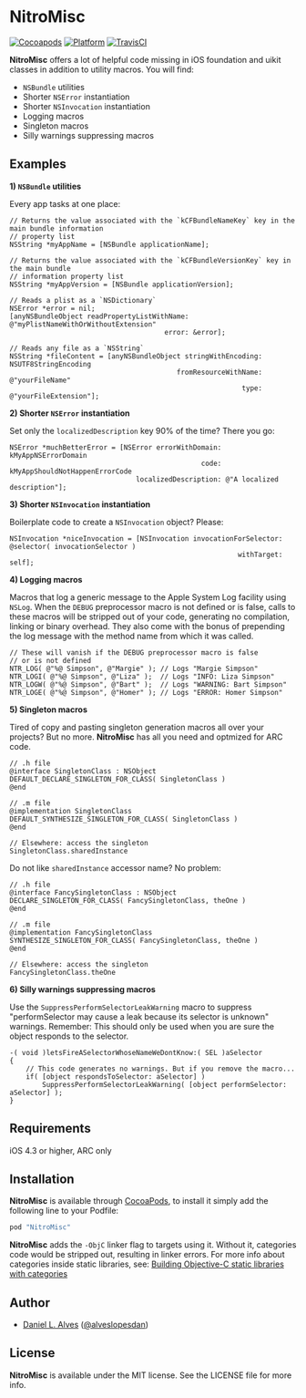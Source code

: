 NitroMisc
=========
[![Cocoapods](https://cocoapod-badges.herokuapp.com/v/NitroMisc/badge.png)](http://cocoapods.org/?q=NitroMisc)
[![Platform](http://cocoapod-badges.herokuapp.com/p/NitroMisc/badge.png)](http://cocoadocs.org/docsets/NitroMisc)
[![TravisCI](https://travis-ci.org/danielalves/NitroMisc.svg?branch=master)](https://travis-ci.org/danielalves/NitroMisc)

**NitroMisc** offers a lot of helpful code missing in iOS foundation and uikit classes in addition to utility macros. You will find:
- `NSBundle` utilities
- Shorter `NSError` instantiation
- Shorter `NSInvocation` instantiation
- Logging macros
- Singleton macros
- Silly warnings suppressing macros

Examples
--------

**1) `NSBundle` utilities**

Every app tasks at one place:

```objc
// Returns the value associated with the `kCFBundleNameKey` key in the main bundle information 
// property list
NSString *myAppName = [NSBundle applicationName];

// Returns the value associated with the `kCFBundleVersionKey` key in the main bundle 
// information property list
NSString *myAppVersion = [NSBundle applicationVersion];

// Reads a plist as a `NSDictionary`
NSError *error = nil;
[anyNSBundleObject readPropertyListWithName: @"myPlistNameWithOrWithoutExtension"
                                      error: &error];

// Reads any file as a `NSString`
NSString *fileContent = [anyNSBundleObject stringWithEncoding: NSUTF8StringEncoding
                                         fromResourceWithName: @"yourFileName"
                                                         type: @"yourFileExtension"];
```

**2) Shorter `NSError` instantiation**

Set only the `localizedDescription` key 90% of the time? There you go:

```objc
NSError *muchBetterError = [NSError errorWithDomain: kMyAppNSErrorDomain
                                               code: kMyAppShouldNotHappenErrorCode
                               localizedDescription: @"A localized description"];
```

**3) Shorter `NSInvocation` instantiation**

Boilerplate code to create a `NSInvocation` object? Please:

```objc
NSInvocation *niceInvocation = [NSInvocation invocationForSelector: @selector( invocationSelector )
                                                        withTarget: self];
```

**4) Logging macros**

Macros that log a generic message to the Apple System Log facility using `NSLog`.
When the `DEBUG` preprocessor macro is not defined or is false, calls to these macros will be stripped out of your code, generating no compilation, linking or binary overhead. They also come with the bonus of prepending the log message with the method name from which it was called.

```objc
// These will vanish if the DEBUG preprocessor macro is false
// or is not defined
NTR_LOG( @"%@ Simpson", @"Margie" ); // Logs "Margie Simpson"
NTR_LOGI( @"%@ Simpson", @"Liza" );  // Logs "INFO: Liza Simpson"
NTR_LOGW( @"%@ Simpson", @"Bart" );  // Logs "WARNING: Bart Simpson"
NTR_LOGE( @"%@ Simpson", @"Homer" ); // Logs "ERROR: Homer Simpson"
```

**5) Singleton macros**

Tired of copy and pasting singleton generation macros all over your projects? But no more. **NitroMisc** has all you need and optmized for ARC code.

```objc
// .h file
@interface SingletonClass : NSObject
DEFAULT_DECLARE_SINGLETON_FOR_CLASS( SingletonClass )
@end

// .m file
@implementation SingletonClass
DEFAULT_SYNTHESIZE_SINGLETON_FOR_CLASS( SingletonClass )
@end

// Elsewhere: access the singleton
SingletonClass.sharedInstance
```

Do not like `sharedInstance` accessor name? No problem:

```objc
// .h file
@interface FancySingletonClass : NSObject
DECLARE_SINGLETON_FOR_CLASS( FancySingletonClass, theOne )
@end

// .m file
@implementation FancySingletonClass
SYNTHESIZE_SINGLETON_FOR_CLASS( FancySingletonClass, theOne )
@end

// Elsewhere: access the singleton
FancySingletonClass.theOne
```

**6) Silly warnings suppressing macros**

Use the `SuppressPerformSelectorLeakWarning` macro to suppress "performSelector may cause a leak because its selector is unknown" warnings. Remember: This should only be used when you are sure the object responds to the selector.

```objc
-( void )letsFireASelectorWhoseNameWeDontKnow:( SEL )aSelector
{
    // This code generates no warnings. But if you remove the macro...
    if( [object respondsToSelector: aSelector] )
        SuppressPerformSelectorLeakWarning( [object performSelector: aSelector] );
}
```

Requirements
------------

iOS 4.3 or higher, ARC only

Installation
------------

**NitroMisc** is available through [CocoaPods](http://cocoapods.org), to install it simply add the following line to your Podfile:

```ruby
pod "NitroMisc"
```

**NitroMisc** adds the `-ObjC` linker flag to targets using it. Without it, categories code would be stripped out, resulting in linker errors. For more info about categories inside static libraries, see: [Building Objective-C static libraries with categories](https://developer.apple.com/library/mac/qa/qa1490/_index.html)

Author
------

- [Daniel L. Alves](http://github.com/danielalves) ([@alveslopesdan](https://twitter.com/alveslopesdan))

License
-------

**NitroMisc** is available under the MIT license. See the LICENSE file for more info.
